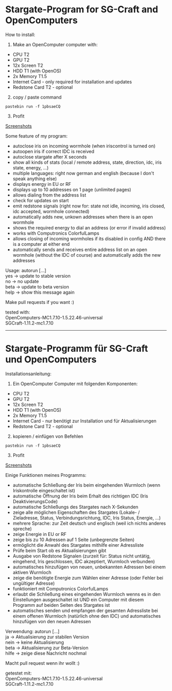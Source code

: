 # Stargate-Program for SG-Craft and OpenComputers

How to install:

1) Make an OpenComputer computer with:
- CPU T2
- GPU T2
- 12x Screen T2
- HDD T1 (with OpenOS)
- 2x Memory T1.5
- Internet Card - only required for installation and updates
- Redstone Card T2 - optional

2) copy / paste command

```
pastebin run -f 1pbsaeCQ
```

3) Profit

<a href="http://imgur.com/a/WnwiV">Screenshots</a>

Some feature of my program:

- autoclose iris on incoming wormhole (when iriscontrol is turned on)
- autoopen iris if correct IDC is received
- autoclose stargate after X seconds
- show all kinds of stats (local / remote address, state, direction, idc, iris state, energy, ...)
- multiple languages: right now german and english (because I don't speak anything else)
- displays energy in EU or RF
- displays up to 10 addresses on 1 page (unlimited pages)
- allows dialing from the address list
- check for updates on start
- emit redstone signals (right now for: state not idle, incoming, iris closed, idc accepted, wormhole connected)
- automatically adds new, unkown addresses when there is an open wormhole
- shows the required energy to dial an address (or error if invalid address)
- works with Computronics ColorfulLamps
- allows closing of incoming wormholes if its disabled in config AND there is a computer at either end
- automatically sends and receives entire address list on an open wormhole (without the IDC of course) and automatically adds the new addresses

Usage: autorun [...]<br>
yes   -> update to stable version<br>
no    -> no update<br>
beta  -> update to beta version<br>
help  -> show this message again

Make pull requests if you want :)

tested with:<br>
OpenComputers-MC1.7.10-1.5.22.46-universal<br>
SGCraft-1.11.2-mc1.7.10

___

# Stargate-Programm für SG-Craft und OpenComputers

Installationsanleitung:

1) Ein OpenComputer Computer mit folgenden Komponenten:
- CPU T2
- GPU T2
- 12x Screen T2
- HDD T1 (with OpenOS)
- 2x Memory T1.5
- Internet Card - nur benötigt zur Installation und für Aktualisierungen
- Redstone Card T2 - optional

2) kopieren / einfügen von Befehlen

```
pastebin run -f 1pbsaeCQ
```

3) Profit

<a href="http://imgur.com/a/WnwiV">Screenshots</a>

Einige Funktionen meines Programms:

- automatische Schließung der Iris beim eingehenden Wurmloch (wenn Iriskontrolle eingeschaltet ist)
- automatische Öffnung der Iris beim Erhalt des richtigen IDC (Iris DeaktivierungsCode)
- automatische Schließungs des Stargates nach X-Sekunden
- zeige alle möglichen Eigenschaften des Stargates (Lokale- / Zieladresse, Status, Verbindungsrichtung, IDC, Iris Status, Energie, ...)
- mehrere Sprache: zur Zeit deutsch und englisch (weil ich nichts anderes spreche)
- zeige Energie in EU or RF
- zeige bis zu 10 Adressen auf 1 Seite (unbegrenzte Seiten)
- ermöglicht die Anwahl des Stargates mithilfe einer Adressliste
- Prüfe beim Start ob es Aktualisierungen gibt
- Ausgabe von Redstone Signalen (zurzeit für: Status nicht untätig, eingehend, Iris geschlossen, IDC akzeptiert, Wurmloch verbunden)
- automatisches hinzufügen von neuen, unbekannten Adressen bei einem aktiven Wurmloch
- zeige die benötigte Energie zum Wählen einer Adresse (oder Fehler bei ungültiger Adresse)
- funktioniert mit Computronics ColorfulLamps
- erlaubt die Schließung eines eingehenden Wurmloch wenns es in den Einstellungen ausgeschaltet ist UND ein Computer mit diesem Programm auf beiden Seiten des Stargates ist
- automatisches senden und empfangen der gesamten Adressliste bei einem offenen Wurmloch (natürlich ohne den IDC) und automatisches hinzufügen von den neuen Adressen

Verwendung: autorun [...]<br>
ja -> Aktualisierung zur stabilen Version<br>
nein -> keine Aktualisierung<br>
beta -> Aktualisierung zur Beta-Version<br>
hilfe -> zeige diese Nachricht nochmal

Macht pull request wenn ihr wollt :)

getestet mit:<br>
OpenComputers-MC1.7.10-1.5.22.46-universal<br>
SGCraft-1.11.2-mc1.7.10

